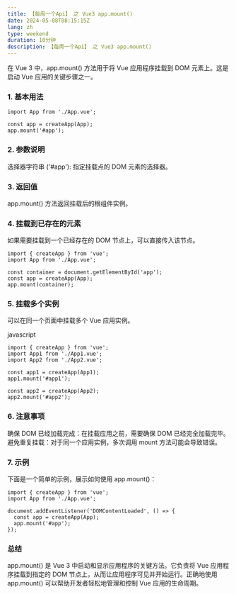 ```yaml
---
title: 【每周一个Api】 之 Vue3 app.mount()
date: 2024-05-08T08:15:15Z
lang: zh
type: weekend
duration: 10分钟
description: 【每周一个Api】 之 Vue3 app.mount()
---
```


在 Vue 3 中，app.mount() 方法用于将 Vue 应用程序挂载到 DOM 元素上。这是启动 Vue 应用的关键步骤之一。

### 1. 基本用法

```import { createApp } from 'vue';
import App from './App.vue';

const app = createApp(App);
app.mount('#app');
```
### 2. 参数说明
选择器字符串 ('#app'): 指定挂载点的 DOM 元素的选择器。
### 3. 返回值
app.mount() 方法返回挂载后的根组件实例。

### 4. 挂载到已存在的元素
如果需要挂载到一个已经存在的 DOM 节点上，可以直接传入该节点。

```
import { createApp } from 'vue';
import App from './App.vue';

const container = document.getElementById('app');
const app = createApp(App);
app.mount(container);
```

### 5. 挂载多个实例
可以在同一个页面中挂载多个 Vue 应用实例。

javascript
```
import { createApp } from 'vue';
import App1 from './App1.vue';
import App2 from './App2.vue';

const app1 = createApp(App1);
app1.mount('#app1');

const app2 = createApp(App2);
app2.mount('#app2');
```
### 6. 注意事项
确保 DOM 已经加载完成：在挂载应用之前，需要确保 DOM 已经完全加载完毕。
避免重复挂载：对于同一个应用实例，多次调用 mount 方法可能会导致错误。
### 7. 示例
下面是一个简单的示例，展示如何使用 app.mount()：
```
import { createApp } from 'vue';
import App from './App.vue';

document.addEventListener('DOMContentLoaded', () => {
  const app = createApp(App);
  app.mount('#app');
});
```
### 总结
app.mount() 是 Vue 3 中启动和显示应用程序的关键方法。它负责将 Vue 应用程序挂载到指定的 DOM 节点上，从而让应用程序可见并开始运行。正确地使用 app.mount() 可以帮助开发者轻松地管理和控制 Vue 应用的生命周期。
